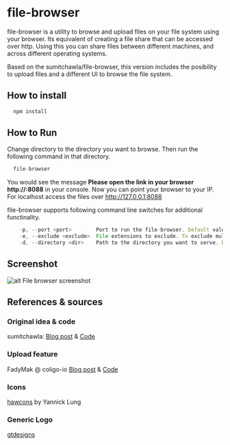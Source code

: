 file-browser
============
file-browser is a utility to browse and upload files on your file system using your browser. Its equivalent of creating a file share that can be accessed over http. Using this you can share files between different machines, and across different operating systems. 

Based on the sumitchawla/file-browser, this version includes the posibility to upload files and a different UI to browse the file system.

## How to install
```js
  npm install
```

## How to Run
Change directory to the directory you want to browse. Then run the following command in that directory.
```js
  file-browser
```
You would see the message <b>Please open the link in your browser http://<YOUR-IP>:8088</b> in your console. Now you can point your browser to your IP. 
For localhost access the files over http://127.0.0.1:8088 

file-browser supports following command line switches for additional functinality.

```js
    -p, --port <port>        Port to run the file-browser. Default value is 8088
    -e, --exclude <exclude>  File extensions to exclude. To exclude multiple extension pass -e multiple times. e.g. ( -e .js -e .cs -e .swp)
    -d, --directory <dir>    Path to the directory you want to serve. Default is current directory.

``` 

## Screenshot
![alt File browser screenshot](https://raw.githubusercontent.com/juanmanuel-fdez/file-browser/master/file-browser.png)

## References & sources

### Original idea & code
sumitchawla: [Blog post](https://chawlasumit.wordpress.com/2014/08/04/how-to-create-a-web-based-file-browser-using-nodejs-express-and-jquery-datatables/) & [Code](https://github.com/sumitchawla/file-browser)

### Upload feature 
FadyMak @ coligo-io [Blog post](https://coligo.io/building-ajax-file-uploader-with-node/) & [Code](https://github.com/coligo-io/file-uploader)

### Icons
[hawcons](https://www.iconfinder.com/iconsets/hawcons) by Yannick Lung

### Generic Logo
[gtdesigns](http://www.gtdesigns.it/overusedlogos/)

